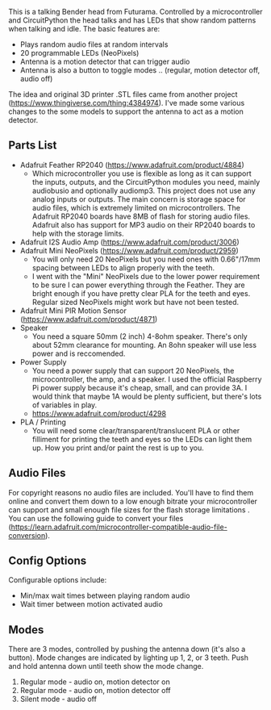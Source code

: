 This is a talking Bender head from Futurama. Controlled by a microcontroller and CircuitPython the head talks and has LEDs that show random patterns when talking and idle. The basic features are:

* Plays random audio files at random intervals
* 20 programmable LEDs (NeoPixels)
* Antenna is a motion detector that can trigger audio
* Antenna is also a button to toggle modes .. (regular, motion detector off, audio off)

The idea and original 3D printer .STL files came from another project (https://www.thingiverse.com/thing:4384974). I've made some various changes to the some models to support the antenna to act as a motion detector.

## Parts List
* Adafruit Feather RP2040 (https://www.adafruit.com/product/4884)
  * Which microcontroller you use is flexible as long as it can support the inputs, outputs, and the CircuitPython modules you need, mainly audiobusio and optionally audiomp3. This project does not use any analog inputs or outputs. The main concern is storage space for audio files, which is extremely limited on microcontrollers. The Adafruit RP2040 boards have 8MB of flash for storing audio files. Adafruit also has support for MP3 audio on their RP2040 boards to help with the storage limits. 
* Adafruit I2S Audio Amp (https://www.adafruit.com/product/3006)
* Adafruit Mini NeoPixels (https://www.adafruit.com/product/2959)
  * You will only need 20 NeoPixels but you need ones with 0.66"/17mm spacing between LEDs to align properly with the teeth.
  * I went with the "Mini" NeoPixels due to the lower power requirement to be sure I can power everything through the Feather. They are bright enough if you have pretty clear PLA for the teeth and eyes. Regular sized NeoPixels might work but have not been tested.
* Adafruit Mini PIR Motion Sensor (https://www.adafruit.com/product/4871) 
* Speaker
  * You need a square 50mm (2 inch) 4-8ohm speaker. There's only about 52mm clearance for mounting. An 8ohn speaker will use less power and is reccomended.
* Power Supply
  * You need a power supply that can support 20 NeoPixels, the microcontroller, the amp, and a speaker. I used the official Raspberry Pi power supply because it's cheap, small, and can provide 3A. I would think that maybe 1A would be plenty sufficient, but there's lots of variables in play.
  * https://www.adafruit.com/product/4298  
* PLA / Printing
  * You will need some clear/transparent/translucent PLA or other filliment for printing the teeth and eyes so the LEDs can light them up. How you print and/or paint the rest is up to you.

## Audio Files
For copyright reasons no audio files are included. You'll have to find them online and convert them down to a low enough bitrate your microcontroller can support and small enough file sizes for the flash storage limitations . You can use the following guide to convert your files (https://learn.adafruit.com/microcontroller-compatible-audio-file-conversion).

## Config Options
Configurable options include:
* Min/max wait times between playing random audio
* Wait timer between motion activated audio

## Modes
There are 3 modes, controlled by pushing the antenna down (it's also a button). Mode changes are indicated by lighting up 1, 2, or 3 teeth. Push and hold antenna down until teeth show the mode change.
1. Regular mode - audio on, motion detector on
2. Regular mode - audio on, motion detector off
3. Silent mode - audio off










